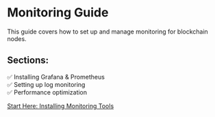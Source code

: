 # Monitoring Guide

This guide covers how to set up and manage monitoring for blockchain nodes.

## Sections:
✅ Installing Grafana & Prometheus  
✅ Setting up log monitoring  
✅ Performance optimization  

[Start Here: Installing Monitoring Tools](./Installing-Monitoring-Tools.md)
